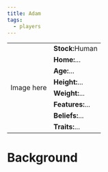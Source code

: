 ```yaml
---
title: Adam
tags:
  - players
---
```


 <table>
  <tr>
    <td rowspan="8">Image here</td>
    <td><b><strong>Stock:</b></strong>Human</td>
  </tr>
  <tr>
    <td><b><strong>Home:</b></strong>...</td>
  </tr>
    <tr>
    <td><b><strong>Age:</b></strong>...</td>
  </tr>
    <tr>
    <td><b><strong>Height:</b></strong>...</td>
  </tr>
    <tr>
    <td><b><strong>Weight:</b></strong>...</td>
  </tr>
    <tr>
    <td><b><strong>Features:</b></strong>...</td>
  </tr>
   <tr>
    <td><b><strong>Beliefs:</b></strong>...</td>
  </tr>
   <tr>
    <td><b><strong>Traits:</b></strong>...</td>
  </tr>
</table> 

# Background
